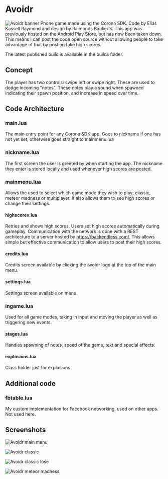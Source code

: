 # Avoidr
![Avoidr banner](screenshots/banner.png)
Phone game made using the Corona SDK. Code by Elias Kassell Raymond and design by Raimonds Baukerts. This app was previously hosted on the Android Play Store, but has now been taken down. This means I can post the code open source without allowing people to take advantage of that by posting fake high scores.

The latest published build is available in the builds folder.

## Concept
The player has two controls: swipe left or swipe right. These are used to dodge incoming "notes". These notes play a sound when spawned indicating their spawn position, and increase in speed over time.

## Code Architecture
### main.lua
The main entry point for any Corona SDK app. Goes to nickname if one has not yet set, otherwise goes straight to mainmenu.lua

### nickname.lua
The first screen the user is greeted by when starting the app. The nickname they enter is stored locally and used whenever high scores are posted.

### mainmenu.lua
Allows the used to select which game mode they wish to play; classic, meteor madness or multiplayer. It also allows them to see high scores or change their settings.
#### highscores.lua
Retries and shows high scores. Users set high scores automatically during gameplay. Communication with the network is done with a REST architecture to a server hosted by https://backendless.com/. This allows simple but effective communication to allow users to post their high scores.
#### credits.lua
Credits screen available by clicking the avoidr logo at the top of the main menu.
#### settings.lua
Settings screen available on menu.

### ingame.lua
Used for all game modes, taking in input and moving the player as well as triggering new events.
#### stages.lua
Handles spawning of notes, speed of the game, text and special effects.
#### explosions.lua
Class holder just for explosions.

## Additional code
### fbtable.lua
My custom implementation for Facebook networking, used on other apps. Not used here.

## Screenshots
![Avoidr main menu](screenshots/phone1.png)

![Avoidr classic](screenshots/phone4.png)

![Avoidr classic lose](screenshots/phone3.png)

![Avoidr meteor madness](screenshots/phone2.png)
